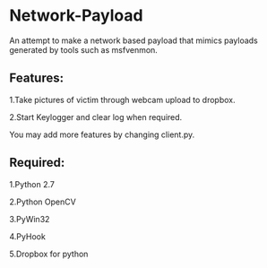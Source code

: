 # Network-Payload
An attempt to make a network based payload that mimics payloads generated by tools such as msfvenmon.

## Features:

1.Take pictures of victim through webcam upload to dropbox.

2.Start Keylogger and clear log when required.

You may add more features by changing client.py.

## Required:

1.Python 2.7

2.Python OpenCV

3.PyWin32

4.PyHook

5.Dropbox for python
